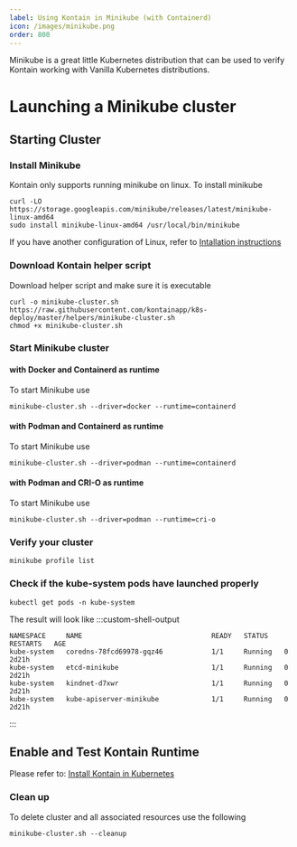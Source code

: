 ```yaml
---
label: Using Kontain in Minikube (with Containerd)
icon: /images/minikube.png
order: 800
---
```


Minikube is a great little Kubernetes distribution that can be used to verify Kontain working with Vanilla Kubernetes distributions.

# Launching a Minikube cluster

## Starting Cluster

### Install Minikube 

Kontain only supports running minikube on linux. To install minikube 

```shell
curl -LO https://storage.googleapis.com/minikube/releases/latest/minikube-linux-amd64
sudo install minikube-linux-amd64 /usr/local/bin/minikube
```

If you have another configuration of Linux, refer to [Intallation instructions](https://minikube.sigs.k8s.io/docs/start/)
### Download  Kontain helper script

Download helper script and make sure it is executable

```shell
curl -o minikube-cluster.sh https://raw.githubusercontent.com/kontainapp/k8s-deploy/master/helpers/minikube-cluster.sh
chmod +x minikube-cluster.sh
```
### Start Minikube cluster

#### with Docker and Containerd as runtime

To start Minikube use
```shell
minikube-cluster.sh --driver=docker --runtime=containerd
```
#### with Podman and Containerd as runtime

To start Minikube use
```shell
minikube-cluster.sh --driver=podman --runtime=containerd
```
#### with Podman and CRI-O as runtime

To start Minikube use
```shell
minikube-cluster.sh --driver=podman --runtime=cri-o
```
### Verify your cluster 

```shell
minikube profile list
```

### Check if the kube-system pods have launched properly

```shell
kubectl get pods -n kube-system
```

The result will look like 
:::custom-shell-output
```
NAMESPACE     NAME                                READY   STATUS    RESTARTS   AGE
kube-system   coredns-78fcd69978-gqz46            1/1     Running   0          2d21h
kube-system   etcd-minikube                       1/1     Running   0          2d21h
kube-system   kindnet-d7xwr                       1/1     Running   0          2d21h
kube-system   kube-apiserver-minikube             1/1     Running   0          2d21h
```
:::

## Enable and Test Kontain Runtime
Please refer to: [Install Kontain in Kubernetes](/getting_started/kubenetes/)

### Clean up
To delete cluster and all associated resources use the following
```
minikube-cluster.sh --cleanup
```